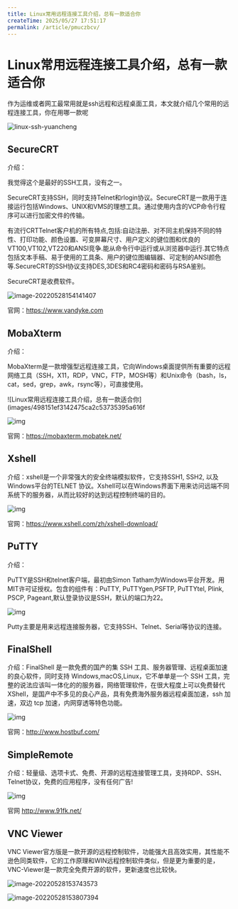 ```yaml
---
title: Linux常用远程连接工具介绍，总有一款适合你
createTime: 2025/05/27 17:51:17
permalink: /article/pmuczbcv/
---
```

# Linux常用远程连接工具介绍，总有一款适合你

作为运维或者网工最常用就是ssh远程和远程桌面工具，本文就介绍几个常用的远程连接工具，你在用哪一款呢

![linux-ssh-yuancheng](https://imgoss.xgss.net/picgo/linux-ssh-yuancheng.jpg?aliyun)

## SecureCRT

介绍：

我觉得这个是最好的SSH工具，没有之一。

SecureCRT支持SSH，同时支持Telnet和rlogin协议。SecureCRT是一款用于连接运行包括Windows、UNIX和VMS的理想工具。通过使用内含的VCP命令行程序可以进行加密文件的传输。

有流行CRTTelnet客户机的所有特点,包括:自动注册、对不同主机保持不同的特性、打印功能、颜色设置、可变屏幕尺寸、用户定义的键位图和优良的VT100,VT102,VT220和ANSI竞争.能从命令行中运行或从浏览器中运行.其它特点包括文本手稿、易于使用的工具条、用户的键位图编辑器、可定制的ANSI颜色等.SecureCRT的SSH协议支持DES,3DES和RC4密码和密码与RSA鉴别。

SecureCRT是收费软件。

![image-20220528154141407](https://imgoss.xgss.net/picgo/image-20220528154141407.png?aliyun)

官网：https://www.vandyke.com



## MobaXterm

介绍：

MobaXterm是一款增强型远程连接工具，它向Windows桌面提供所有重要的远程网络工具（SSH，X11，RDP，VNC，FTP，MOSH等）和Unix命令（bash，ls，cat，sed，grep，awk，rsync等），可直接使用。

![Linux常用远程连接工具介绍，总有一款适合你](images/498151ef3142475ca2c53735395a616f

![img](https://imgoss.xgss.net/picgo/1618375433182590.png?aliyun)

官网：https://mobaxterm.mobatek.net/



## Xshell

介绍：xshell是一个非常强大的安全终端模拟软件，它支持SSH1, SSH2, 以及Windows平台的TELNET 协议。Xshell可以在Windows界面下用来访问远端不同系统下的服务器，从而比较好的达到远程控制终端的目的。

![img](https://imgoss.xgss.net/picgo/p-xshell7-top-zh.png?aliyun)

官网：https://www.xshell.com/zh/xshell-download/



## PuTTY

介绍：

PuTTY是SSH和telnet客户端，最初由Simon Tatham为Windows平台开发。用MIT许可证授权。包含的组件有：PuTTY, PuTTYgen,PSFTP, PuTTYtel, Plink, PSCP, Pageant,默认登录协议是SSH，默认的端口为22。

![img](https://imgoss.xgss.net/picgo/8ae1c99a6ad9fa91968b511ad5a3ec17.jpg?aliyun)

Putty主要是用来远程连接服务器，它支持SSH、Telnet、Serial等协议的连接。





## FinalShell

介绍：FinalShell 是一款免费的国产的集 SSH 工具、服务器管理、远程桌面加速的良心软件，同时支持 Windows,macOS,Linux，它不单单是一个 SSH 工具，完整的说法应该叫一体化的的服务器，网络管理软件，在很大程度上可以免费替代 XShell，是国产中不多见的良心产品，具有免费海外服务器远程桌面加速，ssh 加速，双边 tcp 加速，内网穿透等特色功能。

![img](https://imgoss.xgss.net/picgo/faedab64034f78f0af62b11a9c65915db2191c4e.png?aliyun)



官网：http://www.hostbuf.com/

## SimpleRemote

介绍：轻量级、选项卡式、免费、开源的远程连接管理工具，支持RDP、SSH、Telnet协议，免费的应用程序，没有任何广告!

![img](https://imgoss.xgss.net/picgo/Recorder.png?aliyun)

官网 http://www.91fk.net/



## VNC Viewer

VNC Viewer官方版是一款开源的远程控制软件，功能强大且高效实用，其性能不逊色同类软件，它的工作原理和WIN远程控制软件类似，但是更为重要的是，VNC-Viewer是一款完全免费开源的软件，更新速度也比较快。

![image-20220528153743573](https://imgoss.xgss.net/picgo/image-20220528153743573.png?aliyun)

![image-20220528153807394](https://imgoss.xgss.net/picgo/image-20220528153807394.png?aliyun)